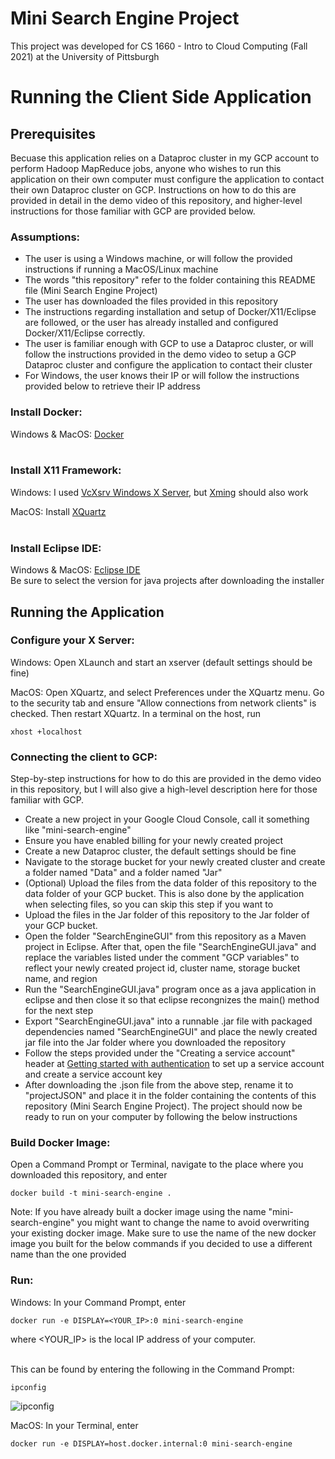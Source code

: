 # Mini Search Engine Project
This project was developed for CS 1660 - Intro to Cloud Computing (Fall 2021) at the University of Pittsburgh

# Running the Client Side Application

## **Prerequisites**
Becuase this application relies on a Dataproc cluster in my GCP account to perform Hadoop MapReduce jobs, anyone who wishes to run this application on their own computer must configure the application to contact their own Dataproc cluster on GCP. Instructions on how to do this are provided in detail in the demo video of this repository, and higher-level instructions for those familiar with GCP are provided below. 

### Assumptions:
- The user is using a Windows machine, or will follow the provided instructions if running a MacOS/Linux machine
- The words "this repository" refer to the folder containing this README file (Mini Search Engine Project)
- The user has downloaded the files provided in this repository
- The instructions regarding installation and setup of Docker/X11/Eclipse are followed, or the user has already installed and configured Docker/X11/Eclipse correctly.
- The user is familiar enough with GCP to use a Dataproc cluster, or will follow the instructions provided in the demo video to setup a GCP Dataproc cluster and configure the application to contact their cluster
- For Windows, the user knows their IP or will follow the instructions provided below to retrieve their IP address

### Install Docker:
Windows & MacOS: [Docker](https://www.docker.com/products/docker-desktop)<br/><br/>

### Install X11 Framework:
Windows: I used [VcXsrv Windows X Server](https://sourceforge.net/projects/vcxsrv/), but [Xming](https://sourceforge.net/projects/xming/) should also work

MacOS: Install [XQuartz](https://www.xquartz.org/)<br/><br/>

### Install Eclipse IDE:
Windows & MacOS: [Eclipse IDE](https://www.eclipse.org/downloads/)
<br/>Be sure to select the version for java projects after downloading the installer

## **Running the Application**

### Configure your X Server:
Windows: Open XLaunch and start an xserver (default settings should be fine)

MacOS: Open XQuartz, and select Preferences under the XQuartz menu. Go to the security tab and ensure "Allow connections from network clients" is checked. Then restart XQuartz. In a terminal on the host, run 
```
xhost +localhost
```

### Connecting the client to GCP:
Step-by-step instructions for how to do this are provided in the demo video in this repository, but I will also give a high-level description here for those familiar with GCP.
- Create a new project in your Google Cloud Console, call it something like "mini-search-engine"
- Ensure you have enabled billing for your newly created project
- Create a new Dataproc cluster, the default settings should be fine
- Navigate to the storage bucket for your newly created cluster and create a folder named "Data" and a folder named "Jar"
- (Optional) Upload the files from the data folder of this repository to the data folder of your GCP bucket. This is also done by the application when selecting files, so you can skip this step if you want to
- Upload the files in the Jar folder of this repository to the Jar folder of your GCP bucket.
- Open the folder "SearchEngineGUI" from this repository as a Maven project in Eclipse. After that, open the file "SearchEngineGUI.java" and replace the variables listed under the comment "GCP variables" to reflect your newly created project id, cluster name, storage bucket name, and region
- Run the "SearchEngineGUI.java" program once as a java application in eclipse and then close it so that eclipse recongnizes the main() method for the next step
- Export "SearchEngineGUI.java" into a runnable .jar file with packaged dependencies named "SearchEngineGUI" and place the newly created jar file into the Jar folder where you downloaded the repository
- Follow the steps provided under the "Creating a service account" header at [Getting started with authentication](https://cloud.google.com/docs/authentication/getting-started#cloud-console) to set up a service account and create a service account key
- After downloading the .json file from the above step, rename it to "projectJSON" and place it in the folder containing the contents of this repository (Mini Search Engine Project). The project should now be ready to run on your computer by following the below instructions

### Build Docker Image:
Open a Command Prompt or Terminal, navigate to the place where you downloaded this repository, and enter
```
docker build -t mini-search-engine .
```
Note: If you have already built a docker image using the name "mini-search-engine" you might want to change the name to avoid overwriting your existing docker image. Make sure to use the name of the new docker image you built for the below commands if you decided to use a different name than the one provided

### Run:
Windows: In your Command Prompt, enter
```
docker run -e DISPLAY=<YOUR_IP>:0 mini-search-engine
```

where <YOUR_IP> is the local IP address of your computer.<br/><br/>

This can be found by entering the following in the Command Prompt:
```
ipconfig
```

![ipconfig](https://user-images.githubusercontent.com/71043322/139515114-f02a3718-a06a-405d-816e-9f3f3d7b4c1c.PNG)

MacOS: In your Terminal, enter
```
docker run -e DISPLAY=host.docker.internal:0 mini-search-engine
```

